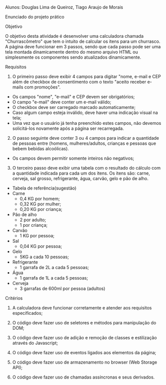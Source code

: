 Alunos:
Douglas Lima de Queiroz,
Tiago Araujo de Morais

Enunciado do projeto prático

Objetivo

O objetivo desta atividade é desenvolver uma calculadora chamada "Churrascômetro" que tem o intuito de calcular os itens para um churrasco. A página deve funcionar em 3 passos, sendo que cada passo pode ser uma tela montada dinamicamente dentro do mesmo arquivo HTML ou simplesmente os componentes sendo atualizados dinamicamente.

Requisitos

1. O primeiro passo deve exibir 4 campos para digitar "nome, e-mail e CEP além de checkbox de consentimento com o texto "aceito receber e-mails com promoções".
  - Os campos "nome", "e-mail" e CEP devem ser obrigatórios;
  - O campo "e-mail" deve conter um e-mail válido;
  - O checkbox deve ser carregado marcado automaticamente;
  - Caso algum campo esteja inválido, deve haver uma indicação visual na tela;
  - Uma vez que o usuário já tenha preenchido estes campos, não devemos solicitá-los novamente após a página ser recarregada.

2. O passo seguinte deve conter 3 ou 4 campos para indicar a quantidade de pessoas entre (homens, mulheres/adultos, crianças e pessoas que bebem bebidas alcoólicas).
  - Os campos devem permitir somente inteiros não negativos;

3. O terceiro passo deve exibir uma tabela com o resultado do cálculo com a quantidade indicada para cada um dos itens. Os itens são: carne, cerveja, sal grosso, refrigerante, água, carvão, gelo e pão de alho.
  - Tabela de referência(sugestão)
  - Carne
    - 0,4 KG por homem;
    - 0,32 KG por mulher;
    - 0,20 KG por criança;
  - Pão de alho
    - 2 por adulto;
    - 1 por criança;
  - Carvão
    - 1 KG por pessoa;
  - Sal
    - 0,04 KG por pessoa;
  - Gelo
    - 5KG a cada 10 pessoas;
  - Refrigerante
    - 1 garrafa de 2L a cada 5 pessoas;
  - Água
    - 1 garrafa de 1L a cada 5 pessoas;
  - Cerveja
    - 3 garrafas de 600ml por pessoa (adultos)

Critérios

1. A calculadora deve funcionar corretamente e atender aos requisitos especificados;

2. O código deve fazer uso de seletores e métodos para manipulação do DOM;

3. O código deve fazer uso de adição e remoção de classes e estilização através do Javascript;

4. O código deve fazer uso de eventos ligados aos elementos da página;

5. O código deve fazer uso de armazenamento no browser (Web Storage API);

6. O código deve fazer uso de chamadas assíncronas e seus derivados.